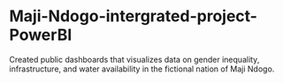 # Maji-Ndogo-intergrated-project-PowerBI
Created public dashboards that visualizes data on gender inequality, infrastructure, and water availability in the fictional nation of Maji Ndogo.
